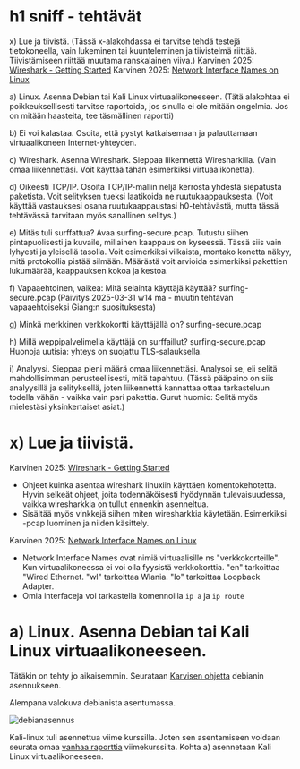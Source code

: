 # h1 sniff - tehtävät


x) Lue ja tiivistä. (Tässä x-alakohdassa ei tarvitse tehdä testejä tietokoneella, vain lukeminen tai kuunteleminen ja tiivistelmä riittää. Tiivistämiseen riittää muutama ranskalainen viiva.)
Karvinen 2025: [Wireshark - Getting Started](https://terokarvinen.com/wireshark-getting-started/)
Karvinen 2025: [Network Interface Names on Linux](https://terokarvinen.com/network-interface-linux/)

a) Linux. Asenna Debian tai Kali Linux virtuaalikoneeseen. (Tätä alakohtaa ei poikkeuksellisesti tarvitse raportoida, jos sinulla ei ole mitään ongelmia. Jos on mitään haasteita, tee täsmällinen raportti)

b) Ei voi kalastaa. Osoita, että pystyt katkaisemaan ja palauttamaan virtuaalikoneen Internet-yhteyden.

c) Wireshark. Asenna Wireshark. Sieppaa liikennettä Wiresharkilla. (Vain omaa liikennettäsi. Voit käyttää tähän esimerkiksi virtuaalikonetta).

d) Oikeesti TCP/IP. Osoita TCP/IP-mallin neljä kerrosta yhdestä siepatusta paketista. Voit selityksen tueksi laatikoida ne ruutukaappauksesta. (Voit käyttää vastauksesi osana ruutukaappaustasi h0-tehtävästä, mutta tässä tehtävässä tarvitaan myös sanallinen selitys.)

e) Mitäs tuli surffattua? Avaa surfing-secure.pcap. Tutustu siihen pintapuolisesti ja kuvaile, millainen kaappaus on kyseessä. Tässä siis vain lyhyesti ja yleisellä tasolla. Voit esimerkiksi vilkaista, montako konetta näkyy, mitä protokollia pistää silmään. Määrästä voit arvioida esimerkiksi pakettien lukumäärää, kaappauksen kokoa ja kestoa.

f) Vapaaehtoinen, vaikea: Mitä selainta käyttäjä käyttää? surfing-secure.pcap (Päivitys 2025-03-31 w14 ma - muutin tehtävän vapaaehtoiseksi Giang:n suosituksesta)

g) Minkä merkkinen verkkokortti käyttäjällä on? surfing-secure.pcap

h) Millä weppipalvelimella käyttäjä on surffaillut? surfing-secure.pcap
Huonoja uutisia: yhteys on suojattu TLS-salauksella.

i) Analyysi. Sieppaa pieni määrä omaa liikennettäsi. Analysoi se, eli selitä mahdollisimman perusteellisesti, mitä tapahtuu. (Tässä pääpaino on siis analyysillä ja selityksellä, joten liikennettä kannattaa ottaa tarkasteluun todella vähän - vaikka vain pari pakettia. Gurut huomio: Selitä myös mielestäsi yksinkertaiset asiat.)


# **x) Lue ja tiivistä.**


Karvinen 2025: [Wireshark - Getting Started](https://terokarvinen.com/wireshark-getting-started/)

- Ohjeet kuinka asentaa wireshark linuxiin käyttäen komentokehotetta. Hyvin selkeät ohjeet, joita todennäköisesti hyödynnän tulevaisuudessa, vaikka wiresharkkia on tullut ennenkin asenneltua.
- Sisältää myös vinkkejä siihen miten wiresharkkia käytetään. Esimerkiksi -pcap luominen ja niiden käsittely.

Karvinen 2025: [Network Interface Names on Linux](https://terokarvinen.com/network-interface-linux/)

- Network Interface Names ovat nimiä virtuaalisille ns "verkkokorteille". Kun virtuaalikoneessa ei voi olla fyysistä verkkokorttia. "en" tarkoittaa "Wired Ethernet. "wl" tarkoittaa Wlania. "lo" tarkoittaa Loopback Adapter.
- Omia interfaceja voi tarkastella komennoilla `ip a` ja `ip route`



# **a) Linux. Asenna Debian tai Kali Linux virtuaalikoneeseen.**

Tätäkin on tehty jo aikaisemmin. Seurataan [Karvisen ohjetta](https://terokarvinen.com/2021/install-debian-on-virtualbox/) debianin asennukseen. 

Alempana valokuva debianista asentumassa.

![debianasennus](https://github.com/user-attachments/assets/615cd65d-005d-4e27-958e-ab8f46bb8083)


Kali-linux tuli asennettua viime kurssilla. Joten sen asentamiseen voidaan seurata omaa [vanhaa raporttia](https://github.com/juliusjantti/Tunkeutumistestaus/blob/main/h1%20Hacker's%20Journey.md) viimekurssilta. Kohta a) asennetaan Kali Linux virtuaalikoneeseen.


